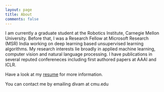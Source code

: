 ```yaml
---
layout: page
title: About
comments: false
---
```


I am currently a graduate student at the Robotics Institute, Carnegie Mellon University. Before that, I was a Research Fellow at Microsoft Research (MSR) India working on deep learning based unsupervised learning algorithms. My research interests lie broadly in applied machine learning, computer vision and natural language processing.  I have publications in several reputed confereneces including first authored papers at AAAI and ICLR.

Have a look at my <a href="https://bit.ly/divamcv">resume</a> for more information.

You can contact me by emailing divam at cmu.edu
